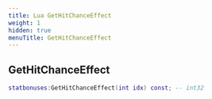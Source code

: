 ```yaml
---
title: Lua GetHitChanceEffect
weight: 1
hidden: true
menuTitle: GetHitChanceEffect
---
```

## GetHitChanceEffect
```lua
statbonuses:GetHitChanceEffect(int idx) const; -- int32
```